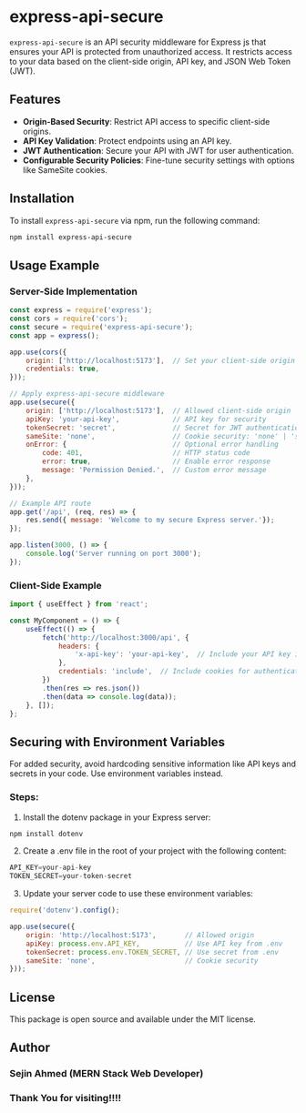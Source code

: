 # express-api-secure
`express-api-secure` is an API security middleware for Express js that ensures your API is protected from unauthorized access. It restricts access to your data based on the client-side origin, API key, and JSON Web Token (JWT).
## Features
- **Origin-Based Security**: Restrict API access to specific client-side origins.
- **API Key Validation**: Protect endpoints using an API key.
- **JWT Authentication**: Secure your API with JWT for user authentication.
- **Configurable Security Policies**: Fine-tune security settings with options like SameSite cookies.
## Installation
To install `express-api-secure` via npm, run the following command:
```bash
npm install express-api-secure 
```
## Usage Example
### Server-Side Implementation
```javascript
const express = require('express');
const cors = require('cors');
const secure = require('express-api-secure');
const app = express();

app.use(cors({
    origin: ['http://localhost:5173'],  // Set your client-side origin
    credentials: true,
}));

// Apply express-api-secure middleware
app.use(secure({
    origin: ['http://localhost:5173'],  // Allowed client-side origin
    apiKey: 'your-api-key',             // API key for security
    tokenSecret: 'secret',              // Secret for JWT authentication
    sameSite: 'none',                   // Cookie security: 'none' | 'strict' | 'lax'
    onError: {                          // Optional error handling
        code: 401,                      // HTTP status code
        error: true,                    // Enable error response
        message: 'Permission Denied.',  // Custom error message
    },
}));

// Example API route
app.get('/api', (req, res) => {
    res.send({ message: 'Welcome to my secure Express server.'});
});

app.listen(3000, () => {
    console.log('Server running on port 3000');
});
```
### Client-Side Example
```javascript
import { useEffect } from 'react';

const MyComponent = () => {
    useEffect(() => {
        fetch('http://localhost:3000/api', {
            headers: {
                'x-api-key': 'your-api-key',  // Include your API key in the request header
            },
            credentials: 'include',  // Include cookies for authentication
        })
        .then(res => res.json())
        .then(data => console.log(data));
    }, []);
};
```
## Securing with Environment Variables
For added security, avoid hardcoding sensitive information like API keys and secrets in your code. Use environment variables instead.
### Steps:
1. Install the dotenv package in your Express server:
```bash
npm install dotenv
```
2. Create a .env file in the root of your project with the following content:
```javascript
API_KEY=your-api-key
TOKEN_SECRET=your-token-secret
```
3. Update your server code to use these environment variables:
```javascript
require('dotenv').config();

app.use(secure({
    origin: 'http://localhost:5173',       // Allowed origin
    apiKey: process.env.API_KEY,           // Use API key from .env
    tokenSecret: process.env.TOKEN_SECRET, // Use secret from .env
    sameSite: 'none',                      // Cookie security
}));
```
## License
This package is open source and available under the MIT license.
## Author
### Sejin Ahmed (MERN Stack Web Developer)
### Thank You for visiting!!!!